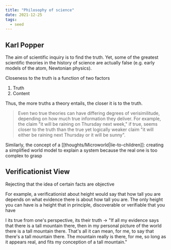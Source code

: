 ```yaml
---
title: "Philosophy of science"
date: 2021-12-25
tags:
  - seed
---
```


## Karl Popper

The aim of scientific inquiry is to find the truth. Yet, some of the greatest scientific theories in the history of science are actually false (e.g. early models of the atom, Newtonian physics).

Closeness to the truth is a function of two factors

1. Truth
2. Content

Thus, the more truths a theory entails, the closer it is to the truth.

> Even two true theories can have differing degrees of verisimilitude, depending on how much true information they deliver. For example, the claim "it will be raining on Thursday next week," if true, seems closer to the truth than the true yet logically weaker claim "it will either be raining next Thursday or it will be sunny".

Similarly, the concept of a [[thoughts/Microworld|lie-to-children]]: creating a simplified world model to explain a system because the real one is too complex to grasp

## Verificationist View

Rejecting that the idea of certain facts are objective

For example, a verificationist about height would say that how tall you are depends on what evidence there is about how tall you are. The only height you can have is a height that in principle, discoverable or verifiable that you have

I its true from one's perspective, its their truth → "If all my evidence says that there is a tall mountain there, then in my personal picture of the world there is a tall mountain there. That's all it can mean, for me, to say that there's a tall mountain there. The mountain really is there, for me, so long as it appears real, and fits my conception of a tall mountain."
